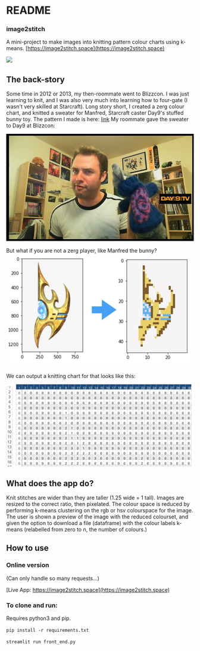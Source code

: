 # README 

### image2stitch
A mini-project to make images into knitting pattern colour charts using k-means. [https://image2stitch.space](https://image2stitch.space)


![](other/demo_vid2.gif)


## The back-story
Some time in 2012 or 2013, my then-roommate went to Blizzcon. I was just learning to knit, and I was also very much into learning how to four-gate (I wasn't very skilled at Starcraft). Long story short, I created a zerg colour chart, and knitted a sweater for Manfred, Starcraft caster Day9's stuffed bunny toy. The pattern I made is here: [link](https://www.ravelry.com/patterns/library/zerg-starcraft-colour-chart) My roommate gave the sweater to Day9 at Blizzcon:

![](other/manfred.jpg)

But what if you are not a zerg player, like Manfred the bunny?
![](other/example.jpg)

We can output a knitting chart for that looks like this:

![](other/output.jpg)

## What does the app do?

Knit stitches are wider than they are taller (1.25 wide = 1 tall). Images are resized to the correct ratio, then pixelated. The colour space is reduced by performing k-means clustering on the rgb or hsv colourspace for the image. The user is shown a preview of the image with the reduced colourset, and given the option to download a file (dataframe) with the colour labels k-means (relabelled from zero to n, the number of colours.)


## How to use

### Online version 
(Can only handle so many requests...)

[Live App: https://image2stitch.space](https://image2stitch.space)

### To clone and run:

Requires python3 and pip.

```pip install -r requirements.txt```

```streamlit run front_end.py```

